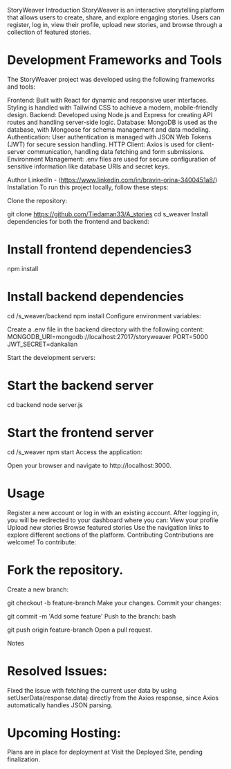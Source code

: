 StoryWeaver
Introduction
StoryWeaver is an interactive storytelling platform that allows users to create, share, and explore engaging stories. Users can register, log in, view their profile, upload new stories, and browse through a collection of featured stories.

# Development Frameworks and Tools
The StoryWeaver project was developed using the following frameworks and tools:

Frontend: Built with React for dynamic and responsive user interfaces. Styling is handled with Tailwind CSS to achieve a modern, mobile-friendly design.
Backend: Developed using Node.js and Express for creating API routes and handling server-side logic.
Database: MongoDB is used as the database, with Mongoose for schema management and data modeling.
Authentication: User authentication is managed with JSON Web Tokens (JWT) for secure session handling.
HTTP Client: Axios is used for client-server communication, handling data fetching and form submissions.
Environment Management: .env files are used for secure configuration of sensitive information like database URIs and secret keys.

Author
LinkedIn - (https://www.linkedin.com/in/bravin-orina-3400451a8/)
Installation
To run this project locally, follow these steps:

Clone the repository:

git clone https://github.com/Tiedaman33/A_stories
cd s_weaver
Install dependencies for both the frontend and backend:

# Install frontend dependencies3
npm install

# Install backend dependencies
cd /s_weaver/backend
npm install
Configure environment variables:

Create a .env file in the backend directory with the following content:
MONGODB_URI=mongodb://localhost:27017/storyweaver
PORT=5000
JWT_SECRET=dankalian

Start the development servers:

# Start the backend server
cd backend
node server.js

# Start the frontend server
cd /s_weaver
npm start
Access the application:

Open your browser and navigate to http://localhost:3000.
# Usage
Register a new account or log in with an existing account.
After logging in, you will be redirected to your dashboard where you can:
View your profile
Upload new stories
Browse featured stories
Use the navigation links to explore different sections of the platform.
Contributing
Contributions are welcome! To contribute:

# Fork the repository.
Create a new branch:

git checkout -b feature-branch
Make your changes.
Commit your changes:

git commit -m 'Add some feature'
Push to the branch:
bash

git push origin feature-branch
Open a pull request.


Notes
# Resolved Issues:
Fixed the issue with fetching the current user data by using setUserData(response.data) directly from the Axios response, since Axios automatically handles JSON parsing.
# Upcoming Hosting:
Plans are in place for deployment at Visit the Deployed Site, pending finalization.